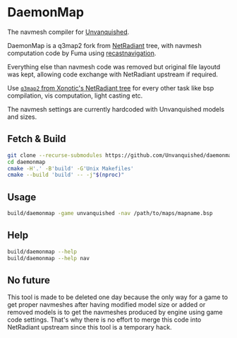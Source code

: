 DaemonMap
=========

The navmesh compiler for [Unvanquished](https://www.unvanquished.net/).

DaemonMap is a q3map2 fork from [NetRadiant](https://gitlab.com/xonotic/netradiant) tree, with navmesh computation
code by Fuma using [recastnavigation](https://github.com/recastnavigation/recastnavigation).

Everything else than navmesh code was removed but original file layoutd was
kept, allowing code exchange with NetRadiant upstream if required.

Use [`q3map2` from Xonotic's NetRadiant tree](https://gitlab.com/xonotic/netradiant/) for every other task
like bsp compilation, vis computation, light casting etc.

The navmesh settings are currently hardcoded with Unvanquished models and sizes.

Fetch & Build
-------------

```sh
git clone --recurse-submodules https://github.com/Unvanquished/daemonmap.git
cd daemonmap
cmake -H'.' -B'build' -G'Unix Makefiles'
cmake --build 'build' -- -j"$(nproc)"
```

Usage
-----

```sh
build/daemonmap -game unvanquished -nav /path/to/maps/mapname.bsp
```

Help
----

```sh
build/daemonmap --help
build/daemonmap --help nav
```

No future
---------

This tool is made to be deleted one day because the only way for a game
to get proper navmeshes after having modified model size or added or
removed models is to get the navmeshes produced by engine using game code
settings. That's why there is no effort to merge this code into
NetRadiant upstream since this tool is a temporary hack.
